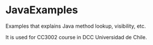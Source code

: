 # JavaExamples

Examples that explains Java method lookup, visibility, etc.

It is used for CC3002 course in DCC Universidad de Chile.
